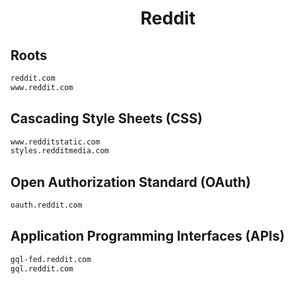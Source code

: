


<h1 align="center">Reddit</h1>  


## Roots


```html
reddit.com
www.reddit.com
```  


## Cascading Style Sheets (CSS)


```html
www.redditstatic.com
styles.redditmedia.com
```  


## Open Authorization Standard (OAuth)


```html
oauth.reddit.com
```  


## Application Programming Interfaces (APIs)


```html
gql-fed.reddit.com
gql.reddit.com
```  

<br>
